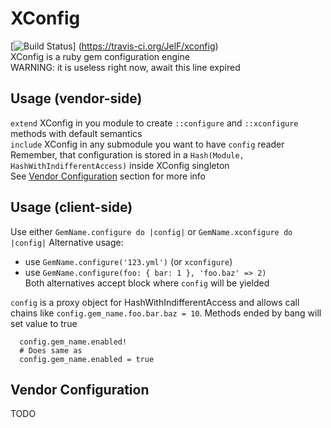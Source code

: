 # XConfig
[![Build Status](https://travis-ci.org/JelF/xconfig.svg)]
(https://travis-ci.org/JelF/xconfig)  
XConfig is a ruby gem configuration engine  
WARNING: it is useless right now, await this line expired  

## Usage (vendor-side)  
`extend` XConfig in you module to create `::configure` and `::xconfigure`
methods with default semantics  
`include` XConfig in any submodule you want to have `config` reader  
Remember, that configuration is stored in a
`Hash(Module, HashWithIndifferentAccess)` inside XConfig singleton  
See [Vendor Configuration](#vendor-configuration) section for more info

## Usage (client-side)  
Use either `GemName.configure do |config|` or `GemName.xconfigure do |config|`
Alternative usage:  
- use `GemName.configure('123.yml')` (or `xconfigure`)  
- use `GemName.configure(foo: { bar: 1 }, 'foo.baz' => 2)`  
Both alternatives accept block where `config` will be yielded

`config` is a proxy object for HashWithIndifferentAccess and allows call chains
like `config.gem_name.foo.bar.baz = 10`. Methods ended by bang will set value
to true
```
  config.gem_name.enabled!
  # Does same as
  config.gem_name.enabled = true
```

## Vendor Configuration  
TODO  
